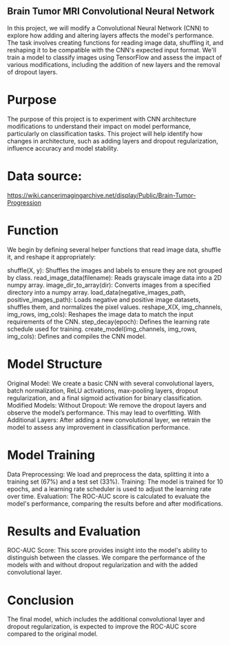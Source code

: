 ## Brain Tumor MRI Convolutional Neural Network

In this project, we will modify a Convolutional Neural Network (CNN) to explore how adding and altering layers affects the model's performance. The task involves creating functions for reading image data, shuffling it, and reshaping it to be compatible with the CNN's expected input format. We'll train a model to classify images using TensorFlow and assess the impact of various modifications, including the addition of new layers and the removal of dropout layers.


# Purpose

The purpose of this project is to experiment with CNN architecture modifications to understand their impact on model performance, particularly on classification tasks. This project will help identify how changes in architecture, such as adding layers and dropout regularization, influence accuracy and model stability.

# Data source:  
https://wiki.cancerimagingarchive.net/display/Public/Brain-Tumor-Progression


# Function
We begin by defining several helper functions that read image data, shuffle it, and reshape it appropriately:

shuffle(X, y): Shuffles the images and labels to ensure they are not grouped by class.
read_image_data(filename): Reads grayscale image data into a 2D numpy array.
image_dir_to_array(dir): Converts images from a specified directory into a numpy array.
load_data(negative_images_path, positive_images_path): Loads negative and positive image datasets, shuffles them, and normalizes the pixel values.
reshape_X(X, img_channels, img_rows, img_cols): Reshapes the image data to match the input requirements of the CNN.
step_decay(epoch): Defines the learning rate schedule used for training.
create_model(img_channels, img_rows, img_cols): Defines and compiles the CNN model.

# Model Structure
Original Model:
We create a basic CNN with several convolutional layers, batch normalization, ReLU activations, max-pooling layers, dropout regularization, and a final sigmoid activation for binary classification.
Modified Models:
Without Dropout: We remove the dropout layers and observe the model’s performance. This may lead to overfitting.
With Additional Layers: After adding a new convolutional layer, we retrain the model to assess any improvement in classification performance.

# Model Training
Data Preprocessing: We load and preprocess the data, splitting it into a training set (67%) and a test set (33%).
Training: The model is trained for 10 epochs, and a learning rate scheduler is used to adjust the learning rate over time.
Evaluation: The ROC-AUC score is calculated to evaluate the model's performance, comparing the results before and after modifications.

# Results and Evaluation
ROC-AUC Score: This score provides insight into the model's ability to distinguish between the classes. We compare the performance of the models with and without dropout regularization and with the added convolutional layer.

# Conclusion
The final model, which includes the additional convolutional layer and dropout regularization, is expected to improve the ROC-AUC score compared to the original model.
